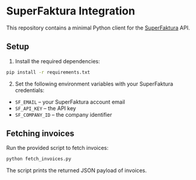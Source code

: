 # SuperFaktura Integration

This repository contains a minimal Python client for the [SuperFaktura](https://www.superfaktura.sk/) API.

## Setup

1. Install the required dependencies:

```bash
pip install -r requirements.txt
```

2. Set the following environment variables with your SuperFaktura credentials:

- `SF_EMAIL` – your SuperFaktura account email
- `SF_API_KEY` – the API key
- `SF_COMPANY_ID` – the company identifier

## Fetching invoices

Run the provided script to fetch invoices:

```bash
python fetch_invoices.py
```

The script prints the returned JSON payload of invoices.
